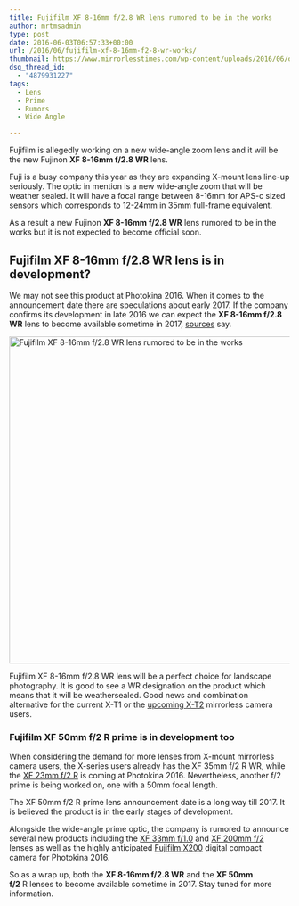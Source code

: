 ```yaml
---
title: Fujifilm XF 8-16mm f/2.8 WR lens rumored to be in the works
author: mrtmsadmin
type: post
date: 2016-06-03T06:57:33+00:00
url: /2016/06/fujifilm-xf-8-16mm-f2-8-wr-works/
thumbnail: https://www.mirrorlesstimes.com/wp-content/uploads/2016/06/official-fujifilm-x-mount-lens-roadmap.jpg
dsq_thread_id:
  - "4879931227"
tags:
  - Lens
  - Prime
  - Rumors
  - Wide Angle

---
```

Fujifilm is allegedly working on a new wide-angle zoom lens and it will be the new Fujinon **XF 8-16mm f/2.8 WR** lens.

Fuji is a busy company this year as they are expanding X-mount lens line-up seriously. The optic in mention is a new wide-angle zoom that will be weather sealed. It will have a focal range between 8-16mm for APS-c sized sensors which corresponds to 12-24mm in 35mm full-frame equivalent.

As a result a new Fujinon **XF 8-16mm f/2.8 WR** lens rumored to be in the works but it is not expected to become official soon. <!--more-->

## Fujifilm XF 8-16mm f/2.8 WR lens is in development?

We may not see this product at Photokina 2016. When it comes to the announcement date there are speculations about early 2017. If the company confirms its development in late 2016 we can expect the **XF 8-16mm f/2.8 WR** lens to become available sometime in 2017, <a title="Fujifilm will develop an XF 8-16mmF2.8 WR lens" href="http://www.fujirumors.com/fujifilm-will-develop-a-xf-8-16mmf2-8-wr-lens-srp-with-poll/" target="_blank" rel="nofollow">sources</a> say.

<img class="alignnone wp-image-299 size-full" title="Fujifilm XF 8-16mm f/2.8 WR lens rumored to be in the works" src="https://i1.wp.com/www.mirrorlesstimes.com/wp-content/uploads/2016/06/official-fujifilm-x-mount-lens-roadmap.jpg?resize=600%2C587&#038;ssl=1" alt="Fujifilm XF 8-16mm f/2.8 WR lens rumored to be in the works" width="600" height="587" srcset="https://i1.wp.com/www.mirrorlesstimes.com/wp-content/uploads/2016/06/official-fujifilm-x-mount-lens-roadmap.jpg?w=900&ssl=1 900w, https://i1.wp.com/www.mirrorlesstimes.com/wp-content/uploads/2016/06/official-fujifilm-x-mount-lens-roadmap.jpg?resize=300%2C293&ssl=1 300w, https://i1.wp.com/www.mirrorlesstimes.com/wp-content/uploads/2016/06/official-fujifilm-x-mount-lens-roadmap.jpg?resize=768%2C751&ssl=1 768w, https://i1.wp.com/www.mirrorlesstimes.com/wp-content/uploads/2016/06/official-fujifilm-x-mount-lens-roadmap.jpg?resize=60%2C60&ssl=1 60w" sizes="(max-width: 600px) 100vw, 600px" data-recalc-dims="1" /> 

Fujifilm XF 8-16mm f/2.8 WR lens will be a perfect choice for landscape photography. It is good to see a WR designation on the product which means that it will be weathersealed. Good news and combination alternative for the current X-T1 or the [upcoming X-T2][1] mirrorless camera users.

### Fujifilm XF 50mm f/2 R prime is in development too

When considering the demand for more lenses from X-mount mirrorless camera users, the X-series users already has the XF 35mm f/2 R WR, while the [XF 23mm f/2 R][2] is coming at Photokina 2016. Nevertheless, another f/2 prime is being worked on, one with a 50mm focal length.

The XF 50mm f/2 R prime lens announcement date is a long way till 2017. It is believed the product is in the early stages of development.

Alongside the wide-angle prime optic, the company is rumored to announce several new products including the [XF 33mm f/1.0][3] and <a href="http://www.dailycameranews.com/2016/02/fujifilm-xf-200mm-f2-lens-rumored-to-be-in-development/" target="_blank">XF 200mm f/2</a> lenses as well as the highly anticipated [Fujifilm X200][4] digital compact camera for Photokina 2016.

So as a wrap up, both the **XF 8-16mm f/2.8 WR** and the **XF 50mm f/2** R lenses to become available sometime in 2017. Stay tuned for more information.

 [1]: https://www.mirrorlesstimes.com/2016/04/fujifilm-x-t2-coming-photokina-2016/
 [2]: https://www.mirrorlesstimes.com/2016/05/fujifilm-xf-23mm-f2-wr-lens/ "Fujifilm XF 23mm f/2 WR lens to show up at Photokina 2016"
 [3]: http://www.dailycameranews.com/2016/01/fujifilm-xf-33mm-f1-0-lens-rumored-for-photokina-2016/
 [4]: https://www.mirrorlesstimes.com/2016/03/first-fujifilm-x200-specs/